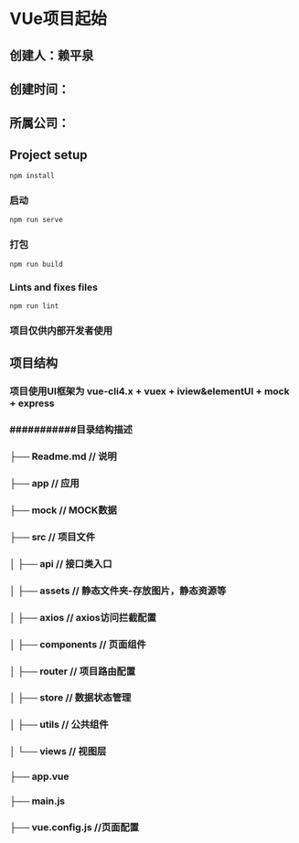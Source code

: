 # VUe项目起始
## 创建人：赖平泉
## 创建时间： 
## 所属公司： 
## Project setup
```
npm install
```

### 启动
```
npm run serve
```

### 打包
```
npm run build
```

### Lints and fixes files
```
npm run lint
```

### 项目仅供内部开发者使用

## 项目结构
### 项目使用UI框架为 vue-cli4.x + vuex + iview&elementUI + mock + express
### ###########目录结构描述
### ├── Readme.md                   // 说明
### ├── app                         // 应用
### ├── mock                        // MOCK数据
### ├── src                         // 项目文件
### │   ├── api                     // 接口类入口
### │   ├── assets                  // 静态文件夹-存放图片，静态资源等
### │   ├── axios                   // axios访问拦截配置
### │   ├── components              // 页面组件
### │   ├── router                  // 项目路由配置
### │   ├── store                   // 数据状态管理
### │   ├── utils                   // 公共组件
### │   └── views                   // 视图层
### ├── app.vue
### ├── main.js                     
### ├── vue.config.js               //页面配置
